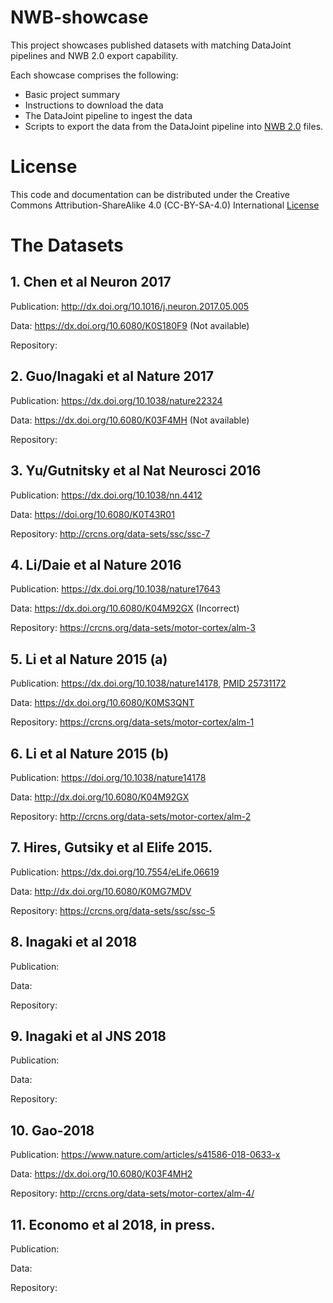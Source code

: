 # NWB-showcase

This project showcases published datasets with matching DataJoint pipelines and NWB 2.0 export capability.

Each showcase comprises the following:

* Basic project summary
* Instructions to download the data
* The DataJoint pipeline to ingest the data
* Scripts to export the data from the DataJoint pipeline into [NWB 2.0](https://www.nwb.org/2017/11/11/nwb-2-0-beta-released/) files.

# License
This code and documentation can be distributed under the Creative Commons Attribution-ShareAlike 4.0 (CC-BY-SA-4.0) International [License](LICENSE.md)

# The Datasets

## 1. Chen et al Neuron 2017

Publication: http://dx.doi.org/10.1016/j.neuron.2017.05.005

Data: https://dx.doi.org/10.6080/K0S180F9 (Not available)

Repository:

## 2. Guo/Inagaki et al Nature 2017

Publication: https://dx.doi.org/10.1038/nature22324

Data: https://dx.doi.org/10.6080/K03F4MH (Not available)

Repository:

## 3. Yu/Gutnitsky et al Nat Neurosci 2016

Publication: https://dx.doi.org/10.1038/nn.4412

Data: https://doi.org/10.6080/K0T43R01 

Repository: http://crcns.org/data-sets/ssc/ssc-7

## 4. Li/Daie et al Nature 2016

Publication: https://dx.doi.org/10.1038/nature17643 

Data: https://dx.doi.org/10.6080/K04M92GX (Incorrect)

Repository: https://crcns.org/data-sets/motor-cortex/alm-3

## 5. Li et al Nature 2015 (a)

Publication:  https://dx.doi.org/10.1038/nature14178, [PMID 25731172](https://www.ncbi.nlm.nih.gov/pubmed/25731172)

Data: https://dx.doi.org/10.6080/K0MS3QNT

Repository: https://crcns.org/data-sets/motor-cortex/alm-1

## 6. Li et al Nature 2015 (b)

Publication: https://doi.org/10.1038/nature14178

Data: http://dx.doi.org/10.6080/K04M92GX

Repository: http://crcns.org/data-sets/motor-cortex/alm-2


## 7. Hires, Gutsiky et al Elife 2015.

Publication: https://dx.doi.org/10.7554/eLife.06619

Data: http://dx.doi.org/10.6080/K0MG7MDV

Repository: https://crcns.org/data-sets/ssc/ssc-5

## 8. Inagaki et al 2018

Publication:

Data:

Repository:

## 9. Inagaki et al JNS 2018 

Publication:

Data:

Repository:

## 10. Gao-2018 

Publication: https://www.nature.com/articles/s41586-018-0633-x

Data: https://dx.doi.org/10.6080/K03F4MH2

Repository: http://crcns.org/data-sets/motor-cortex/alm-4/

## 11. Economo et al 2018, in press. 

Publication:

Data:

Repository:

